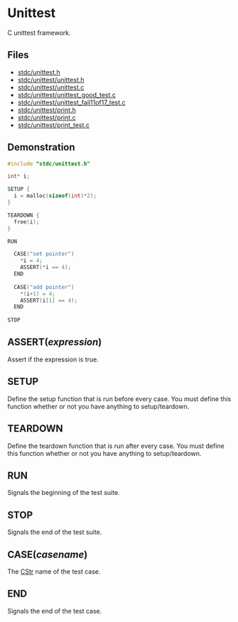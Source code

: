 # Unittest

C unittest framework.

## Files
 * [stdc/unittest.h](../stdc/unittest.h)
 * [stdc/unittest/unittest.h](../stdc/unittest/unittest.h)
 * [stdc/unittest/unittest.c](../stdc/unittest/unittest.c)
 * [stdc/unittest/unittest_good_test.c](../stdc/unittest/unittest_good_test.c)
 * [stdc/unittest/unittest_fail11of17_test.c](../stdc/unittest/unittest_fail11of17_test.c)
 * [stdc/unittest/print.h](../stdc/unittest/print.h)
 * [stdc/unittest/print.c](../stdc/unittest/print.c)
 * [stdc/unittest/print_test.c](../stdc/unittest/print_test.c)

## Demonstration
```c
#include "stdc/unittest.h"

int* i;

SETUP {
  i = malloc(sizeof(int)*2);
}

TEARDOWN {
  free(i);
}

RUN

  CASE("set pointer")
    *i = 4;
    ASSERT(*i == 4);
  END
  
  CASE("add pointer")
    *(i+1) = 4;
    ASSERT(i[1] == 4);
  END
  
STOP
```

## ASSERT(_expression_)
Assert if the expression is true.

## SETUP
Define the setup function that is run before every case.
You must define this function whether or not you have anything to setup/teardown.

## TEARDOWN
Define the teardown function that is run after every case.
You must define this function whether or not you have anything to setup/teardown.

## RUN
Signals the beginning of the test suite.

## STOP
Signals the end of the test suite.

## CASE(_casename_)
The [CStr](../stdc/util/types.h) name of the test case.

## END
Signals the end of the test case.
